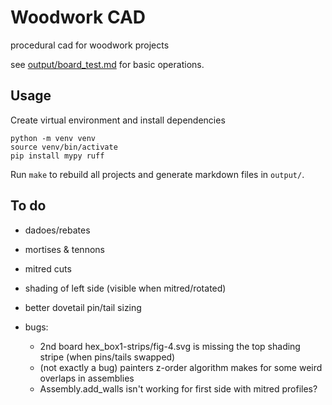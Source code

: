 # Woodwork CAD

procedural cad for woodwork projects

see [output/board_test.md](output/board_test.md) for basic operations.

## Usage

Create virtual environment and install dependencies
```
python -m venv venv
source venv/bin/activate
pip install mypy ruff
```

Run `make` to rebuild all projects and generate markdown files in `output/`.


## To do

* dadoes/rebates
* mortises & tennons
* mitred cuts
* shading of left side (visible when mitred/rotated)
* better dovetail pin/tail sizing

* bugs:
  - 2nd board hex_box1-strips/fig-4.svg is missing the top shading stripe (when
     pins/tails swapped)
  - (not exactly a bug) painters z-order algorithm makes for some weird overlaps
    in assemblies
  - Assembly.add_walls isn't working for first side with mitred profiles?
